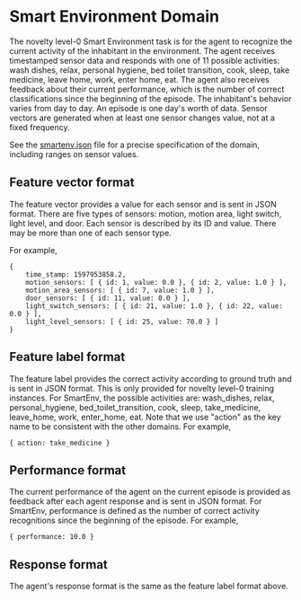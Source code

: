 # Smart Environment Domain

The novelty level-0 Smart Environment task is for the agent to recognize the
current activity of the inhabitant in the environment. The agent receives
timestamped sensor data and responds with one of 11 possible activities: wash
dishes, relax, personal hygiene, bed toilet transition, cook, sleep, take
medicine, leave home, work, enter home, eat. The agent also receives feedback
about their current performance, which is the number of correct classifications
since the beginning of the episode. The inhabitant's behavior varies from day
to day. An episode is one day's worth of data. Sensor vectors are generated
when at least one sensor changes value, not at a fixed frequency.

See the [smartenv.json](smartenv.json) file for a precise specification of the
domain, including ranges on sensor values.

## Feature vector format

The feature vector provides a value for each sensor and is sent in JSON format.
There are five types of sensors: motion, motion area, light switch, light
level, and door.  Each sensor is described by its ID and value. There may be
more than one of each sensor type.

For example,

```
{
    time_stamp: 1597953858.2,
    motion_sensors: [ { id: 1, value: 0.0 }, { id: 2, value: 1.0 } ],
    motion_area_sensors: [ { id: 7, value: 1.0 } ],
    door_sensors: [ { id: 11, value: 0.0 } ],
    light_switch_sensors: [ { id: 21, value: 1.0 }, { id: 22, value: 0.0 } ],
    light_level_sensors: [ { id: 25, value: 70.0 } ]
}
```

## Feature label format

The feature label provides the correct activity according to ground truth and
is sent in JSON format. This is only provided for novelty level-0 training
instances. For SmartEnv, the possible activities are: wash\_dishes, relax,
personal\_hygiene, bed\_toilet\_transition, cook, sleep, take\_medicine,
leave\_home, work, enter\_home, eat. Note that we use "action" as the key name
to be consistent with the other domains. For example,

```
{ action: take_medicine }
```

## Performance format

The current performance of the agent on the current episode is provided as
feedback after each agent response and is sent in JSON format. For SmartEnv,
performance is defined as the number of correct activity recognitions since
the beginning of the episode.  For example,

```
{ performance: 10.0 }
```

## Response format

The agent's response format is the same as the feature label format above.



